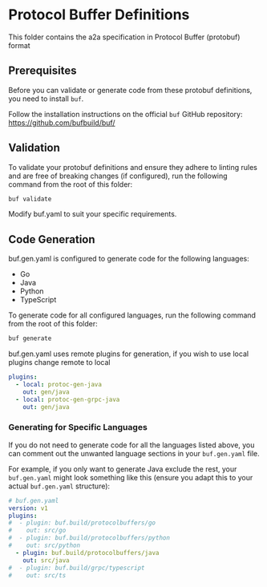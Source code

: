 # Protocol Buffer Definitions

This folder contains the a2a specification in Protocol Buffer (protobuf) format

## Prerequisites

Before you can validate or generate code from these protobuf definitions, you need to install `buf`.

Follow the installation instructions on the official `buf` GitHub repository:
https://github.com/bufbuild/buf/

## Validation

To validate your protobuf definitions and ensure they adhere to linting rules and are free of breaking changes (if configured), run the following command from the root of this folder:

```sh
buf validate
```

Modify buf.yaml to suit your specific requirements.

## Code Generation

buf.gen.yaml is configured to generate code for the following languages:

*   Go
*   Java
*   Python
*   TypeScript

To generate code for all configured languages, run the following command from the root of this folder:

```sh
buf generate
```

buf.gen.yaml uses remote plugins for generation, if you wish to use local plugins change remote to local

```yaml
plugins:
  - local: protoc-gen-java
    out: gen/java
  - local: protoc-gen-grpc-java
    out: gen/java
```
### Generating for Specific Languages

If you do not need to generate code for all the languages listed above, you can comment out the unwanted language sections in your `buf.gen.yaml` file.

For example, if you only want to generate Java exclude the rest, your `buf.gen.yaml` might look something like this (ensure you adapt this to your actual `buf.gen.yaml` structure):

```yaml
# buf.gen.yaml
version: v1
plugins:
#  - plugin: buf.build/protocolbuffers/go
#    out: src/go
#  - plugin: buf.build/protocolbuffers/python
#    out: src/python
  - plugin: buf.build/protocolbuffers/java
    out: src/java
#  - plugin: buf.build/grpc/typescript
#    out: src/ts
```
